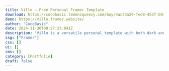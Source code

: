 ```yaml
---
title: Villo — Free Personal Framer Template
download: https://cocobasic.lemonsqueezy.com/buy/4ac33a29-fed8-453f-b936-555009b97f2f?aff=YGGpO5
demo: https://villo.framer.website/
author: "CocoBasic"
date: 2024-11-30T08:27:23.841Z
description: "Villo is a versatile personal template with both dark and light color modes, featuring an intuitive switch option. Perfect for creatives, it offers a sleek, minimalist design that's fully customizable and responsive, making your work stand out beautifully."
ssg: ["Framer"]
css: []
ui: []
cms: []
category: [Portfolio]
draft: false
---
```

